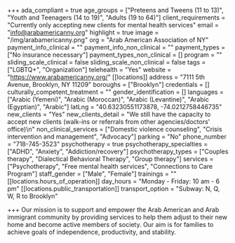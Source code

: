 +++
ada_compliant = true
age_groups = ["Preteens and Tweens (11 to 13)", "Youth and Teenagers (14 to 19)", "Adults (19 to 64)"]
client_requirements = "Currently only accepting new clients for mental health services"
email = "info@arabamericanny.org"
highlight = true
image = "/img/arabamericanny.png"
org = "Arab American Association of NY"
payment_info_clinical = ""
payment_info_non_clinical = ""
payment_types = ["No insurance necessary"]
payment_types_non_clinical = []
program = ""
sliding_scale_clinical = false
sliding_scale_non_clinical = false
tags = ["LGBTQ+", "Organization"]
telehealth = "Yes"
website = "https://www.arabamericanny.org/"
[[locations]]
address = "7111 5th Avenue, Brooklyn, NY 11209"
boroughs = ["Brooklyn"]
credentials = []
culturally_competent_treatment = ""
gender_identification = []
languages = ["Arabic (Yemeni)", "Arabic (Moroccan)", "Arabic (Levantine)", "Arabic (Egyptian)", "Arabic"]
latLng = "40.63230551173878, -74.0212758446735"
new_clients = "Yes"
new_clients_detail = "We still have the capacity to accept new clients (walk-ins or referrals from other agencies/doctors' office)\n"
non_clinical_services = ["Domestic violence counseling", "Crisis intervention and management", "Advocacy"]
parking = "No"
phone_number = "718-745-3523"
psychotherapy = true
psychotherapy_specialties = ["ADHD", "Anxiety", "Addiction/recovery"]
psychotherapy_types = ["Couples therapy", "Dialectical Behavioral Therapy", "Group therapy"]
services = ["Psychotherapy", "Free mental health services", "Connections to Care Program"]
staff_gender = ["Male", "Female"]
trainings = ""
[[locations.hours_of_operation]]
day_hours = "Monday - Friday: 10 am - 6 pm"
[[locations.public_transportation]]
transport_option = "Subway: N, Q, W, R to Brooklyn"

+++
Our mission is to support and empower the Arab American and Arab immigrant community by providing services to help them adjust to their new home and become active members of society. Our aim is for families to achieve goals of independence, productivity, and stability.